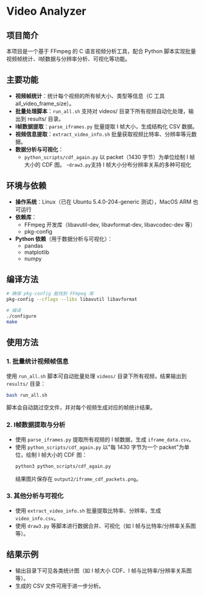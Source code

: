 # Video Analyzer

## 项目简介
本项目是一个基于 FFmpeg 的 C 语言视频分析工具，配合 Python 脚本实现批量视频帧统计、I帧数据与分辨率分析、可视化等功能。

## 主要功能
- **视频帧统计**：统计每个视频的所有帧大小、类型等信息（C 工具 all_video_frame_size）。
- **批量处理脚本**：`run_all.sh` 支持对 videos/ 目录下所有视频自动化处理，输出到 results/ 目录。
- **I帧数据提取**：`parse_iframes.py` 批量提取 I 帧大小，生成结构化 CSV 数据。
- **视频信息提取**：`extract_video_info.sh` 批量获取视频比特率、分辨率等元数据。
- **数据分析与可视化**：
  - `python_scripts/cdf_again.py` 以 packet（1430 字节）为单位绘制 I 帧大小的 CDF 图。
  -`draw3.py`支持 I 帧大小分布分辨率关系的多种可视化
## 环境与依赖
- **操作系统**：Linux（已在 Ubuntu 5.4.0-204-generic 测试），MacOS ARM 也可运行
- **依赖库**：
  - FFmpeg 开发库（libavutil-dev, libavformat-dev, libavcodec-dev 等）
  - pkg-config
- **Python 依赖**（用于数据分析与可视化）：
  - pandas
  - matplotlib
  - numpy

## 编译方法
```bash
# 确保 pkg-config 能找到 FFmpeg 库
pkg-config --cflags --libs libavutil libavformat

# 编译
./configure
make
```

## 使用方法

### 1. 批量统计视频帧信息
使用 `run_all.sh` 脚本可自动批量处理 `videos/` 目录下所有视频，结果输出到 `results/` 目录：
```bash
bash run_all.sh
```
脚本会自动跳过空文件，并对每个视频生成对应的帧统计结果。

### 2. I帧数据提取与分析
- 使用 `parse_iframes.py` 提取所有视频的 I 帧数据，生成 `iframe_data.csv`。
- 使用 `python_scripts/cdf_again.py` 以"每 1430 字节为一个 packet"为单位，绘制 I 帧大小的 CDF 图：
  ```bash
  python3 python_scripts/cdf_again.py
  ```
  结果图片保存在 `output2/iframe_cdf_packets.png`。

### 3. 其他分析与可视化
- 使用 `extract_video_info.sh` 批量提取比特率、分辨率，生成 `video_info.csv`。
- 使用 `draw3.py` 等脚本进行数据合并、可视化（如 I 帧与比特率/分辨率关系图等）。

## 结果示例
- 输出目录下可见各类统计图（如 I 帧大小 CDF、I 帧与比特率/分辨率关系图等）。
- 生成的 CSV 文件可用于进一步分析。

